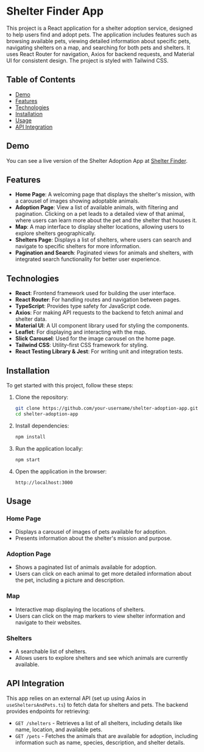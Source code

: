 
# Shelter Finder App

This project is a React application for a shelter adoption service, designed to help users find and adopt pets. The application includes features such as browsing available pets, viewing detailed information about specific pets, navigating shelters on a map, and searching for both pets and shelters. It uses React Router for navigation, Axios for backend requests, and Material UI for consistent design. The project is styled with Tailwind CSS.

## Table of Contents

- [Demo](#demo)
- [Features](#features)
- [Technologies](#technologies)
- [Installation](#installation)
- [Usage](#usage)
- [API Integration](#api-integration)

## Demo

You can see a live version of the Shelter Adoption App at [Shelter Finder](https://shelter-frontend-two.vercel.app).

## Features

- **Home Page**: A welcoming page that displays the shelter's mission, with a carousel of images showing adoptable animals.
- **Adoption Page**: View a list of available animals, with filtering and pagination. Clicking on a pet leads to a detailed view of that animal, where users can learn more about the pet and the shelter that houses it.
- **Map**: A map interface to display shelter locations, allowing users to explore shelters geographically.
- **Shelters Page**: Displays a list of shelters, where users can search and navigate to specific shelters for more information.
- **Pagination and Search**: Paginated views for animals and shelters, with integrated search functionality for better user experience.

## Technologies

- **React**: Frontend framework used for building the user interface.
- **React Router**: For handling routes and navigation between pages.
- **TypeScript**: Provides type safety for JavaScript code.
- **Axios**: For making API requests to the backend to fetch animal and shelter data.
- **Material UI**: A UI component library used for styling the components.
- **Leaflet**: For displaying and interacting with the map.
- **Slick Carousel**: Used for the image carousel on the home page.
- **Tailwind CSS**: Utility-first CSS framework for styling.
- **React Testing Library & Jest**: For writing unit and integration tests.

## Installation

To get started with this project, follow these steps:

1. Clone the repository:

   ```bash
   git clone https://github.com/your-username/shelter-adoption-app.git
   cd shelter-adoption-app
   ```

2. Install dependencies:

   ```bash
   npm install
   ```

3. Run the application locally:

   ```bash
   npm start
   ```

4. Open the application in the browser:

   ```
   http://localhost:3000
   ```

## Usage

### Home Page

- Displays a carousel of images of pets available for adoption.
- Presents information about the shelter's mission and purpose.

### Adoption Page

- Shows a paginated list of animals available for adoption.
- Users can click on each animal to get more detailed information about the pet, including a picture and description.

### Map

- Interactive map displaying the locations of shelters.
- Users can click on the map markers to view shelter information and navigate to their websites.

### Shelters

- A searchable list of shelters.
- Allows users to explore shelters and see which animals are currently available.

## API Integration

This app relies on an external API (set up using Axios in `useSheltersAndPets.ts`) to fetch data for shelters and pets. The backend provides endpoints for retrieving:

- `GET /shelters` - Retrieves a list of all shelters, including details like name, location, and available pets.
- `GET /pets` - Fetches the animals that are available for adoption, including information such as name, species, description, and shelter details.
